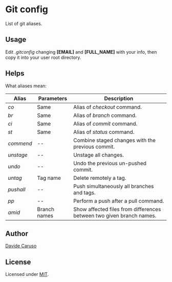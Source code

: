 # Git config

List of git aliases.

## Usage
Edit *.gitconfig* changing **\[EMAIL\]** and **\[FULL_NAME\]** with your info, then copy it into your user root directory.

## Helps
What aliases mean:

| Alias     | Parameters    | Description                                                          |
|-----------| ------------- |----------------------------------------------------------------------|
| *co*      | Same          | Alias of *checkout* command.                                         |
| *br*      | Same          | Alias of *branch* command.                                           |
| *ci*      | Same          | Alias of *commit* command.                                           |
| *st*      | Same          | Alias of *status* command.                                           |
| *commend* | --            | Combine staged changes with the previous commit.                     |
| *unstage* | --            | Unstage all changes.                                                 |
| *undo*    | --            | Undo the previous un-pushed commit.                                  |
| *untag*   | Tag name      | Delete remotely a tag.                                               |
| *pushall* | --            | Push simultaneously all branches and tags.                           |
| *pp*      | --            | Perform a push after a pull command.                                 |
| *amid*    | Branch names  | Show affected files from differences between two given branch names. |

## Author

[Davide Caruso][linkedin]

## License

Licensed under [MIT][mit].

[linkedin]: https://it.linkedin.com/in/davidecaruso93
[mit]: https://opensource.org/licenses/mit-license.php